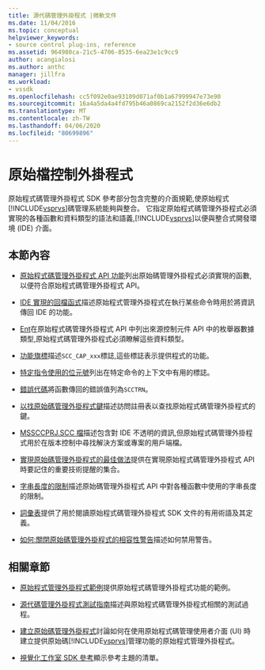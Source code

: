 ```yaml
---
title: 源代碼管理外掛程式 |微軟文件
ms.date: 11/04/2016
ms.topic: conceptual
helpviewer_keywords:
- source control plug-ins, reference
ms.assetid: 964980ca-21c5-4706-8535-6ea23e1c9cc9
author: acangialosi
ms.author: anthc
manager: jillfra
ms.workload:
- vssdk
ms.openlocfilehash: cc5f092e0ae93109d071af0b1a67999947e73e90
ms.sourcegitcommit: 16a4a5da4a4fd795b46a0869ca2152f2d36e6db2
ms.translationtype: MT
ms.contentlocale: zh-TW
ms.lasthandoff: 04/06/2020
ms.locfileid: "80699896"
---
```

# <a name="source-control-plug-ins"></a>原始檔控制外掛程式
原始程式碼管理外掛程式 SDK 參考部分包含完整的介面規範,使原始程式[!INCLUDE[vsprvs](../code-quality/includes/vsprvs_md.md)]碼管理系統能夠與整合。 它指定原始程式碼管理外掛程式必須實現的各種函數和資料類型的語法和語義,[!INCLUDE[vsprvs](../code-quality/includes/vsprvs_md.md)]以便與整合式開發環境 (IDE) 介面。

## <a name="in-this-section"></a>本節內容
- [原始程式碼管理外掛程式 API 功能](../extensibility/source-control-plug-in-api-functions.md)列出原始碼管理外掛程式必須實現的函數,以便符合原始程式碼管理外掛程式 API。

- [IDE 實現的回檔函式](../extensibility/callback-functions-implemented-by-the-ide.md)描述原始程式管理外掛程式在執行某些命令時用於將資訊傳回 IDE 的功能。

- [Ent](../extensibility/enumerators.md)在原始程式碼管理外掛程式 API 中列出來源控制元件 API 中的枚舉器數據類型,原始程式碼管理外掛程式必須瞭解這些資料類型。

- [功能旗標](../extensibility/capability-flags.md)描述`SCC_CAP_xxx`標誌,這些標誌表示提供程式的功能。

- [特定指令使用的位元號](../extensibility/bitflags-used-by-specific-commands.md)列出在特定命令的上下文中有用的標誌。

- [錯誤代碼](../extensibility/error-codes.md)將函數傳回的錯誤值列為`SCCTRN`。

- [以找原始碼管理外掛程式鍵](../extensibility/strings-used-as-keys-for-finding-a-source-control-plug-in.md)描述訪問註冊表以查找原始程式碼管理外掛程式的鍵。

- [MSSCCPRJ.SCC 檔](../extensibility/mssccprj-scc-file.md)描述包含對 IDE 不透明的資訊,但原始程式碼管理外掛程式用於在版本控制中尋找解決方案或專案的用戶端檔。

- [實現原始碼管理外掛程式的最佳做法](../extensibility/best-practices-for-implementing-a-source-control-plug-in.md)提供在實現原始程式碼管理外掛程式 API 時要記住的重要技術提醒的集合。

- [字串長度的限制](../extensibility/restrictions-on-string-lengths.md)描述原始碼管理外掛程式 API 中對各種函數中使用的字串長度的限制。

- [詞彙表](../extensibility/source-control-plug-in-glossary.md)提供了用於閱讀原始程式碼管理外掛程式 SDK 文件的有用術語及其定義。

- [如何:關閉原始碼管理外掛程式的相容性警告](../extensibility/how-to-turn-off-compatibility-warnings-for-source-control-plug-ins.md)描述如何禁用警告。

## <a name="related-sections"></a>相關章節
- [原始程式管理外掛程式範例](https://www.microsoft.com/download/details.aspx?id=55984)提供原始程式碼管理外掛程式功能的範例。

- [源代碼管理外掛程式測試指南](../extensibility/internals/test-guide-for-source-control-plug-ins.md)描述與原始程式碼管理外掛程式相關的測試過程。

- [建立原始碼管理外掛程式](../extensibility/internals/creating-a-source-control-plug-in.md)討論如何在使用原始程式碼管理使用者介面 (UI) 時建立提供原始碼[!INCLUDE[vsprvs](../code-quality/includes/vsprvs_md.md)]管理功能的原始程式管理外掛程式。

- [視覺化工作室 SDK 參考](../extensibility/visual-studio-sdk-reference.md)顯示參考主題的清單。
